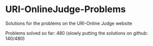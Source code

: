 # URI-OnlineJudge-Problems
Solutions for the problems on the URI-Online Judge website

Problems solved so far: 480
(slowly putting the solutions on github: 140/480)
